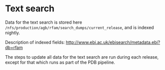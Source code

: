 # Text search

Data for the text search is stored here `/nfs/production/agb/rfam/search_dumps/current_release`, and is indexed nightly. 

Description of indexed fields: <http://www.ebi.ac.uk/ebisearch/metadata.ebi?db=rfam>

The steps to update all data for the text search are run during each release, except for that which runs as part of the PDB pipeline. 